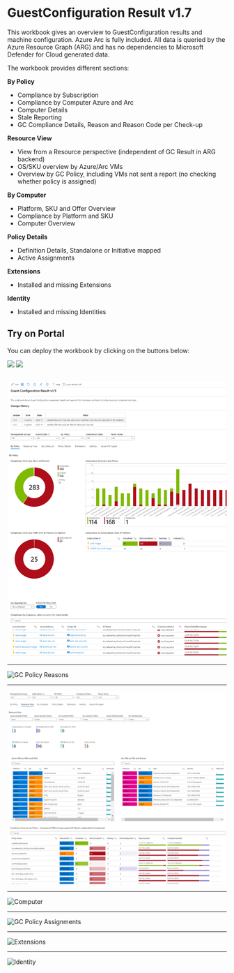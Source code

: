 # GuestConfiguration Result v1.7

This workbook gives an overview to GuestConfiguration results and machine configuration. Azure Arc is fully included.
All data is queried by the Azure Resource Graph (ARG) and has no dependencies to Microsoft Defender for Cloud generated data. 


The workbook provides different sections:

**By Policy**
*	Compliance by Subscription
*	Compliance by Computer Azure and Arc
*	Computer Details
*	Stale Reporting
*	GC Compliance Details, Reason and Reason Code per Check-up 

**Resource View**
* View from a Resource perspective  (independent of GC Result in ARG backend)
* OS/SKU overview by Azure/Arc VMs
* Overview by GC Policy, including VMs not sent a report (no checking whether policy is assigned)

**By Computer**
* Platform, SKU and Offer Overview
* Compliance by Platform and SKU
* Computer Overview

**Policy Details**
* Definition Details, Standalone or Initiative mapped
* Active Assignments

**Extensions**
* Installed and missing Extensions

**Identity**
* Installed and missing Identities

## Try on Portal
You can deploy the workbook by clicking on the buttons below:

<a href="https://portal.azure.com/#create/Microsoft.Template/uri/https%3A%2F%2Fraw.githubusercontent.com%2FAzure%2FAzure-Security-Center%2Fmaster%2FWorkbooks%2FGuestConfiguration%20Result%2FarmTemplate.json" target="_blank"><img src="https://aka.ms/deploytoazurebutton"/></a>
<a href="https://portal.azure.us/#create/Microsoft.Template/uri/https%3A%2F%2Fraw.githubusercontent.com%2FAzure%2FAzure-Security-Center%2Fmaster%2FWorkbooks%2FGuestConfiguration%20Result%2FarmTemplate.json" target="_blank"><img src="https://aka.ms/deploytoazuregovbutton"/></a>



##
![GC Policy Overview](./gc_overview.png)

** **

![GC Policy Reasons](./gc_reasons.png)

** **

![Resource View](./gc_resourceview.png)

** **

![Computer](./computerdetails.png)

** **
![GC Policy Assignments](./policy_assingment.png)

** **
![Extensions](./gc_extensions.png)

** **
![Identity](./gc_identity.png)

